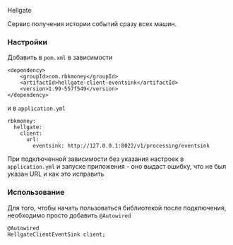 Hellgate

Сервис получения истории событий сразу всех машин.

### Настройки

Добавить в `pom.xml` в зависимости

```
<dependency>
    <groupId>com.rbkmoney</groupId>
    <artifactId>hellgate-client-eventsink</artifactId>
    <version>1.99-557f549</version>
</dependency>
```

и в `application.yml`

```
rbkmoney:
  hellgate:
    client:
      url:
        eventsink: http://127.0.0.1:8022/v1/processing/eventsink
```

При подключенной зависимости без указания настроек в `application.yml` и запуске приложения - оно выдаст ошибку, что не был указан URL и как это исправить


### Использование

Для того, чтобы начать пользоваться библиотекой после подключения, необходимо просто добавить `@Autowired`

```
@Autowired
HellgateClientEventSink client;
```
